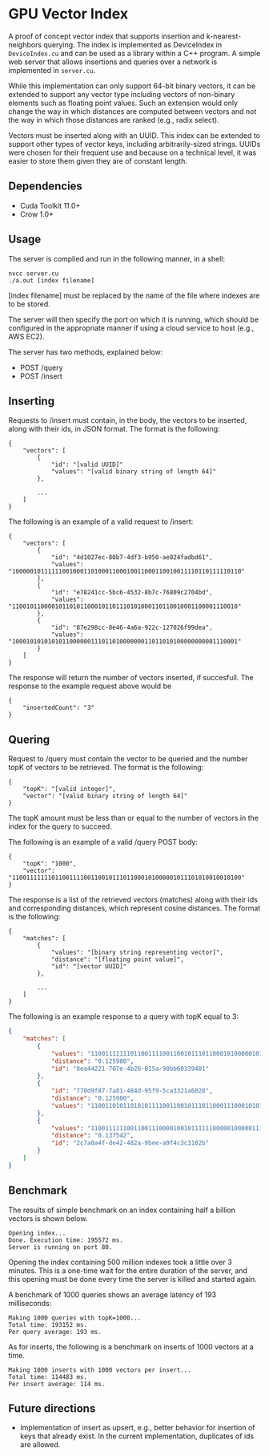 # GPU Vector Index

A proof of concept vector index that supports insertion and k-nearest-neighbors querying. The index is implemented as DeviceIndex in `DeviceIndex.cu` and can be used as a library within a C++ program. A simple web server that allows insertions and queries over a network is implemented in `server.cu`.

While this implementation can only support 64-bit binary vectors, it can be extended to support any vector type including vectors of non-binary elements such as floating point values. Such an extension would only change the way in which distances are computed between vectors and not the way in which those distances are ranked (e.g., radix select).

Vectors must be inserted along with an UUID. This index can be extended to support other types of vector keys, including arbitrarily-sized strings. UUIDs were chosen for their frequent use and because on a technical level, it was easier to store them given they are of constant length.

## Dependencies

- Cuda Toolkit 11.0+
- Crow 1.0+

## Usage

The server is complied and run in the following manner, in a shell:

    nvcc server.cu
    ./a.out [index filename]

[index filename] must be replaced by the name of the file where indexes are 
to be stored. 

The server will then specify the port on which it is running, which should be configured in the appropriate manner if using a cloud service to host (e.g., AWS EC2).

The server has two methods, explained below:

- POST /query
- POST /insert

## Inserting

Requests to /insert must contain, in the body, the vectors to be inserted, along with their ids, in JSON format. The format is the following:

    {
        "vectors": [
            {
                "id": "[valid UUID]"
                "values": "[valid binary string of length 64]"
            },

            ...
        ]
    }

The following is an example of a valid request to /insert:

    {
        "vectors": [
            {
                "id": "4d1027ec-80b7-4df3-b950-ae824fadbd61",
                "values": "1000001011111100100011010001100010011000110010011110110111110110"
            },
            {
                "id": "e78241cc-5bc6-4532-8b7c-76809c2704bd",
                "values": "110010110000101101011000101101110101000110110010001100001110010"
            },
            {
                "id": "87e298cc-8e46-4a6a-922c-127026f99dea",
                "values": "100010101010101100000011101101000000011011010100000000001110001"
            }
        ]
    }

The response will return the number of vectors inserted, if succesfull. The response to the example request above would be 

    {
        "insertedCount": "3"
    }

## Quering

Request to /query must contain the vector to be queried and the number topK of vectors to be retrieved. The format is the following:

    {
        "topK": "[valid integer]",
        "vector": "[valid binary string of length 64]"
    }

The topK amount must be less than or equal to the number of vectors in the index for the query to succeed.

The following is an example of a valid /query POST body:

    {
        "topK": "1000",
        "vector": "1100111111101100111100110010111011000101000001011101010010010100"
    }

The response is a list of the retrieved vectors (matches) along with their ids and corresponding distances, which represent cosine distances. The format is the following:

    {
        "matches": [
            {
                "values": "[binary string representing vector]",
                "distance": "[floating point value]",
                "id": "[vector UUID]"
            },
            
            ...
        ]
    }


The following is an example response to a query with topK equal to 3:

```json
{
    "matches": [
        {
            "values": "1100111111101100111100110010111011000101000001011101010010010100",
            "distance": "0.125980",
            "id": "8ea44221-707e-4b26-815a-90bb60339401"
        },
        {
            "id": "770d9f87-7a81-484d-95f9-5ca3321a6028",
            "distance": "0.125980",
            "values": "1100110101101010111100110010111011000111000101011111110011010100"
        },
        {
            "values": "1100111111001100111000010010111111000001000001111110010000010100",
            "distance": "0.137542",
            "id": "2c7a0a4f-de42-482a-9bee-a9f4c3c3102b"
        }
    ]
}
```

## Benchmark 

The results of simple benchmark on an index containing half a billion vectors is 
shown below.

    Opening index...
    Done. Execution time: 195572 ms.
    Server is running on port 80.

Opening the index containing 500 million indexes took a little over 3 minutes. This is a one-time wait for the entire duration of the server, and this opening must be done every time the server is killed and started again. 

A benchmark of 1000 queries shows an average latency of 193 milliseconds:

    Making 1000 queries with topK=1000...
    Total time: 193152 ms.
    Per query average: 193 ms.

As for inserts, the following is a benchmark on inserts of 1000 vectors at a time.

    Making 1000 inserts with 1000 vectors per insert...
    Total time: 114483 ms.
    Per insert average: 114 ms.


## Future directions

- Implementation of insert as upsert, e.g., better behavior for insertion of keys that already exist. In the current implementation, duplicates of ids are allowed.
